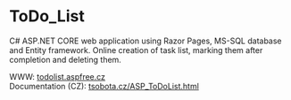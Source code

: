 # ToDo_List
C# ASP.NET CORE web application using Razor Pages, MS-SQL database and Entity framework. Online creation of task list,
marking them after completion and deleting them.

WWW: <a href="http://todolist.aspfree.cz/"> todolist.aspfree.cz<a><br>
Documentation (CZ): <a href="https://tsobota.cz/ASP_ToDoList.html"> tsobota.cz/ASP_ToDoList.html <a>
